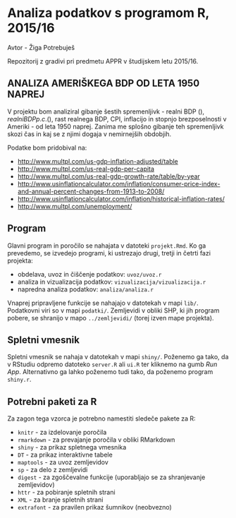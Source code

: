 # Analiza podatkov s programom R, 2015/16

Avtor - Žiga Potrebuješ

Repozitorij z gradivi pri predmetu APPR v študijskem letu 2015/16.

## ANALIZA AMERIŠKEGA BDP OD LETA 1950 NAPREJ

V projektu bom analiziral gibanje šestih spremenljivk - realni BDP ($), realni BDP p.c. ($), rast realnega BDP, CPI, inflacijo in stopnjo brezposelnosti v Ameriki - od leta 1950 naprej. Zanima me splošno gibanje teh spremenljivk skozi čas in kaj se z njimi dogaja v nemirnejših obdobjih.  

Podatke bom pridobival na:
- http://www.multpl.com/us-gdp-inflation-adjusted/table
- http://www.multpl.com/us-real-gdp-per-capita
- http://www.multpl.com/us-real-gdp-growth-rate/table/by-year
- http://www.usinflationcalculator.com/inflation/consumer-price-index-and-annual-percent-changes-from-1913-to-2008/
- http://www.usinflationcalculator.com/inflation/historical-inflation-rates/
- http://www.multpl.com/unemployment/

## Program

Glavni program in poročilo se nahajata v datoteki `projekt.Rmd`. Ko ga prevedemo,
se izvedejo programi, ki ustrezajo drugi, tretji in četrti fazi projekta:

* obdelava, uvoz in čiščenje podatkov: `uvoz/uvoz.r`
* analiza in vizualizacija podatkov: `vizualizacija/vizualizacija.r`
* napredna analiza podatkov: `analiza/analiza.r`

Vnaprej pripravljene funkcije se nahajajo v datotekah v mapi `lib/`. Podatkovni
viri so v mapi `podatki/`. Zemljevidi v obliki SHP, ki jih program pobere, se
shranijo v mapo `../zemljevidi/` (torej izven mape projekta).

## Spletni vmesnik

Spletni vmesnik se nahaja v datotekah v mapi `shiny/`. Poženemo ga tako, da v
RStudiu odpremo datoteko `server.R` ali `ui.R` ter kliknemo na gumb *Run App*.
Alternativno ga lahko poženemo tudi tako, da poženemo program `shiny.r`.

## Potrebni paketi za R

Za zagon tega vzorca je potrebno namestiti sledeče pakete za R:

* `knitr` - za izdelovanje poročila
* `rmarkdown` - za prevajanje poročila v obliki RMarkdown
* `shiny` - za prikaz spletnega vmesnika
* `DT` - za prikaz interaktivne tabele
* `maptools` - za uvoz zemljevidov
* `sp` - za delo z zemljevidi
* `digest` - za zgoščevalne funkcije (uporabljajo se za shranjevanje zemljevidov)
* `httr` - za pobiranje spletnih strani
* `XML` - za branje spletnih strani
* `extrafont` - za pravilen prikaz šumnikov (neobvezno)
